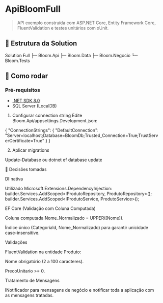# ApiBloomFull

> API exemplo construída com ASP.NET Core, Entity Framework Core, FluentValidation e testes unitários com xUnit.

## 📁 Estrutura da Solution

Solution Full
├─ Bloom.Api
├─ Bloom.Data
├─ Bloom.Negocio
└─ Bloom.Tests

## 🚀 Como rodar

### Pré-requisitos
- [.NET SDK 8.0](https://dotnet.microsoft.com/download)
- SQL Server (LocalDB)


1) Configurar connection string
Edite Bloom.Api/appsettings.Development.json:

{
  "ConnectionStrings": {
    "DefaultConnection": "Server=localhost;Database=BloomDb;Trusted_Connection=True;TrustServerCertificate=True"
  }
}

2) Aplicar migrations

Update-Database ou dotnet ef database update

🚀 Decisões tomadas

DI nativa

Utilizado Microsoft.Extensions.DependencyInjection:
builder.Services.AddScoped<IProdutoRepository, ProdutoRepository>();
builder.Services.AddScoped<IProdutoService, ProdutoService>();

EF Core (Validação com Coluna Computada)

Coluna computada Nome_Normalizado = UPPER([Nome]).

Índice único (CategoriaId, Nome_Normalizado) para garantir unicidade case-insensitive.

Validações

FluentValidation na entidade Produto:

Nome obrigatório (2 a 100 caracteres).

PrecoUnitario >= 0.

Tratamento de Mensagens

INotificador para mensagens de negócio e notificar toda a aplicação com as mensagens tratadas.

